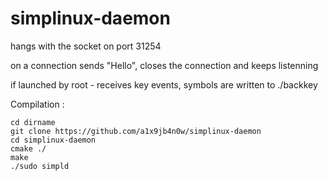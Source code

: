 # simplinux-daemon

hangs with the socket on port 31254

on a connection sends "Hello", closes the connection and keeps listenning

if launched by root - receives key events, symbols are written to ./backkey

Compilation :

    cd dirname
    git clone https://github.com/a1x9jb4n0w/simplinux-daemon
    cd simplinux-daemon
    cmake ./
    make
    ./sudo simpld
